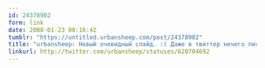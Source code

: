 ```yaml
---
id: 24378902
form: link
date: 2008-01-23 00:16:42
tumblr: "https://untitled.urbansheep.com/post/24378902"
title: "urbansheep: Новый очевидный слайд. :( Даже в твиттер нечего писать. Слайд похож на 'План эвакуации'. О, ещё один! Впрочем, он почти такой же..."
linkurl: http://twitter.com/urbansheep/statuses/628704692
---
```


